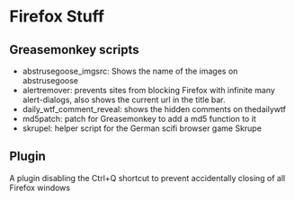Firefox Stuff
============

Greasemonkey scripts
-------------

* abstrusegoose_imgsrc: Shows the name of the images on abstrusegoose
* alertremover: prevents sites from blocking Firefox with infinite many alert-dialogs, also shows the current url in the title bar.
* daily_wtf_comment_reveal: shows the hidden comments on thedailywtf 
* md5patch: patch for Greasemonkey to add a md5 function to it
* skrupel: helper script for the German scifi browser game Skrupe


Plugin
-------------

A plugin disabling the Ctrl+Q shortcut to prevent accidentally closing of all Firefox windows

